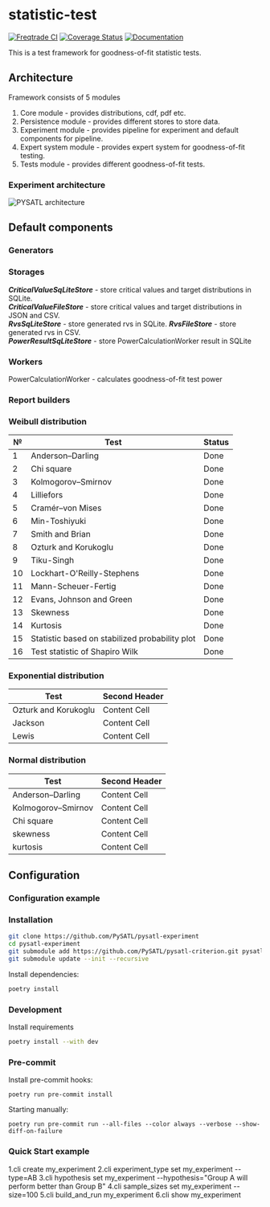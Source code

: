﻿# statistic-test

[![Freqtrade CI](https://github.com/PySATL/pysatl-experiment/workflows/PySATL%20CI/badge.svg)](https://github.com/PySATL/pysatl-experiment/actions)
[![Coverage Status](https://coveralls.io/repos/github/PySATL/pysatl-experiment/badge.svg?branch=main)](https://coveralls.io/github/PySATL/pysatl-experiment?branch=main)
[![Documentation](https://readthedocs.org/projects/pysatl-experiment/badge)](https://pysatl-experiment.readthedocs.io)

This is a test framework for goodness-of-fit statistic tests.

## Architecture

Framework consists of 5 modules

1. Core module - provides distributions, cdf, pdf etc.
2. Persistence module - provides different stores to store data.
3. Experiment module - provides pipeline for experiment and default components for pipeline.
4. Expert system module - provides expert system for goodness-of-fit testing.
5. Tests module - provides different goodness-of-fit tests.

### Experiment architecture

![PYSATL architecture](pysatl_flow.png "PYSATL architecture")

## Default components

### Generators

### Storages
***CriticalValueSqLiteStore*** - store critical values and target distributions in SQLite.  
***CriticalValueFileStore*** - store critical values and target distributions in JSON and CSV.  
***RvsSqLiteStore*** - store generated rvs in SQLite. 
***RvsFileStore*** - store generated rvs in CSV.  
***PowerResultSqLiteStore*** - store PowerCalculationWorker result in SQLite

### Workers

PowerCalculationWorker - calculates goodness-of-fit test power

### Report builders

### Weibull distribution

| №  | Test                                           | Status |
|----|------------------------------------------------|--------|
| 1  | Anderson–Darling                               | Done   |
| 2  | Chi square                                     | Done   |
| 3  | Kolmogorov–Smirnov                             | Done   |
| 4  | Lilliefors                                     | Done   |
| 5  | Cramér–von Mises                               | Done   |
| 6  | Min-Toshiyuki                                  | Done   |
| 7  | Smith and Brian                                | Done   |
| 8  | Ozturk and Korukoglu                           | Done   |
| 9  | Tiku-Singh                                     | Done   |
| 10 | Lockhart-O'Reilly-Stephens                     | Done   |
| 11 | Mann-Scheuer-Fertig                            | Done   |
| 12 | Evans, Johnson and Green                       | Done   |
| 13 | Skewness                                       | Done   |
| 14 | Kurtosis                                       | Done   |
| 15 | Statistic based on stabilized probability plot | Done   |
| 16 | Test statistic of Shapiro Wilk                 | Done   |

### Exponential distribution

| Test                 | Second Header |
|----------------------|---------------|
| Ozturk and Korukoglu | Content Cell  |
| Jackson              | Content Cell  |
| Lewis                | Content Cell  |

### Normal distribution

| Test               | Second Header |
|--------------------|---------------|
| Anderson–Darling   | Content Cell  |
| Kolmogorov–Smirnov | Content Cell  |
| Chi square         | Content Cell  |
| skewness           | Content Cell  |
| kurtosis           | Content Cell  |

## Configuration

### Configuration example

### Installation

```bash
git clone https://github.com/PySATL/pysatl-experiment
cd pysatl-experiment
git submodule add https://github.com/PySATL/pysatl-criterion.git pysatl_criterion
git submodule update --init --recursive
```

Install dependencies:

```bash
poetry install
```

### Development

Install requirements

```bash
poetry install --with dev
```

### Pre-commit

Install pre-commit hooks:

```shell
poetry run pre-commit install
```

Starting manually:

```shell
poetry run pre-commit run --all-files --color always --verbose --show-diff-on-failure
```

### Quick Start example

1.cli create my_experiment
2.cli experiment_type set my_experiment --type=AB
3.cli hypothesis set my_experiment --hypothesis="Group A will perform better than Group B"
4.cli sample_sizes set my_experiment --size=100
5.cli build_and_run my_experiment
6.cli show my_experiment

